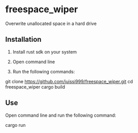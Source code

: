 # freespace_wiper
Overwrite unallocated space in a hard drive

## Installation

1. Install rust sdk on your system

2. Open command line

3. Run the following commands:

  git clone https://github.com/juissi999/freespace_wiper.git
  cd freespace_wiper
  cargo build

## Use

Open command line and run the following command:

  cargo run
